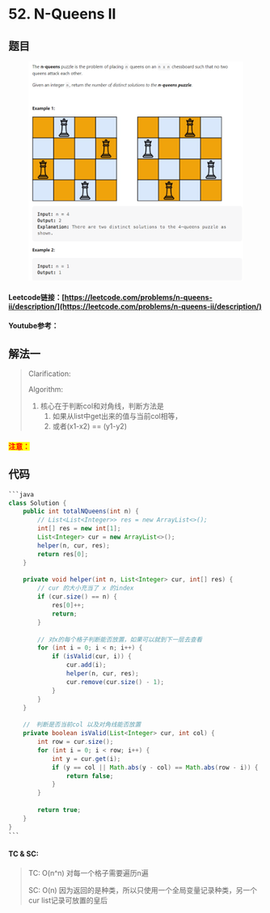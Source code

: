 # 52. N-Queens II

## 题目

<figure><img src="../../.gitbook/assets/image (3) (2).png" alt=""><figcaption></figcaption></figure>

#### Leetcode链接：[https://leetcode.com/problems/n-queens-ii/description/](https://leetcode.com/problems/n-queens-ii/description/)

#### Youtube参考：

## 解法一

> Clarification:&#x20;
>
> Algorithm:&#x20;
>
> 1. 核心在于判断col和对角线，判断方法是
>    1. 如果从list中get出来的值与当前col相等，
>    2. 或者(x1-x2) == (y1-y2)

#### <mark style="color:red;">注意：</mark>

## 代码

````java
```java
class Solution {
    public int totalNQueens(int n) {
        // List<List<Integer>> res = new ArrayList<>();
        int[] res = new int[1];
        List<Integer> cur = new ArrayList<>();
        helper(n, cur, res);
        return res[0];
    }

    private void helper(int n, List<Integer> cur, int[] res) {
        // cur 的大小充当了 x 的index
        if (cur.size() == n) {
            res[0]++;
            return;
        }

        // 对x的每个格子判断能否放置，如果可以就到下一层去查看
        for (int i = 0; i < n; i++) {
            if (isValid(cur, i)) {
                cur.add(i);
                helper(n, cur, res);
                cur.remove(cur.size() - 1);
            }
        }
    }

    //　判断是否当前col 以及对角线能否放置
    private boolean isValid(List<Integer> cur, int col) {
        int row = cur.size();
        for (int i = 0; i < row; i++) {
            int y = cur.get(i);
            if (y == col || Math.abs(y - col) == Math.abs(row - i)) {
                return false;
            }
        }

        return true;
    }
}
```
````

#### TC & SC:&#x20;

> TC: O(n^n) 对每一个格子需要遍历n遍
>
> SC: O(n) 因为返回的是种类，所以只使用一个全局变量记录种类，另一个cur list记录可放置的皇后
